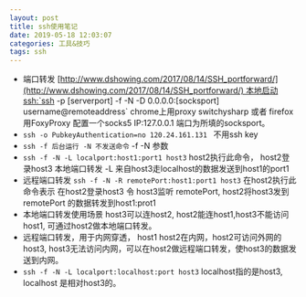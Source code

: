 ```yaml
---
layout: post
title: ssh使用笔记
date: 2019-05-18 12:03:07
categories: 工具&技巧 
tags: ssh
---
```


- 端口转发 [http://www.dshowing.com/2017/08/14/SSH_portforward/](http://www.dshowing.com/2017/08/14/SSH_portforward/) 本地启动ssh:`ssh -p [serverport] -f -N -D 0.0.0.0:[socksport] username@remoteaddress` chrome上用proxy switchysharp 或者 firefox 用FoxyProxy 配置一个socks5 IP:127.0.0.1 端口为所填的socksport。
-  ```ssh -o PubkeyAuthentication=no 120.24.161.131 ``` 不用ssh key
-  ```ssh -f 后台运行 -N 不发送命令``` -f -N 参数 
-  ```ssh -f -N -L localport:host1:port1 host3``` host2执行此命令， host2登录host3 本地端口转发 -L 来自host3走localhost的数据发送到host1的port1
- 远程端口转发 ```ssh -f -N -R remotePort:host1:port1 host3``` 在host2执行此命令表示 在host2登录host3 令 host3监听 remotePort, host2将host3发到 remotePort 的数据转发到host1:prot1
- 本地端口转发使用场景 host3可以连host2, host2能连host1,host3不能访问host1, 可通过host2做本地端口转发。 
- 远程端口转发，用于内网穿透， host1 host2在内网，host2可访问外网的host3, host3无法访问内网，可以在host2做远程端口转发，使host3的数据发送到内网。
- ```ssh -f -N -L localport:localhost:port host3``` localhost指的是host3, localhost 是相对host3的。
